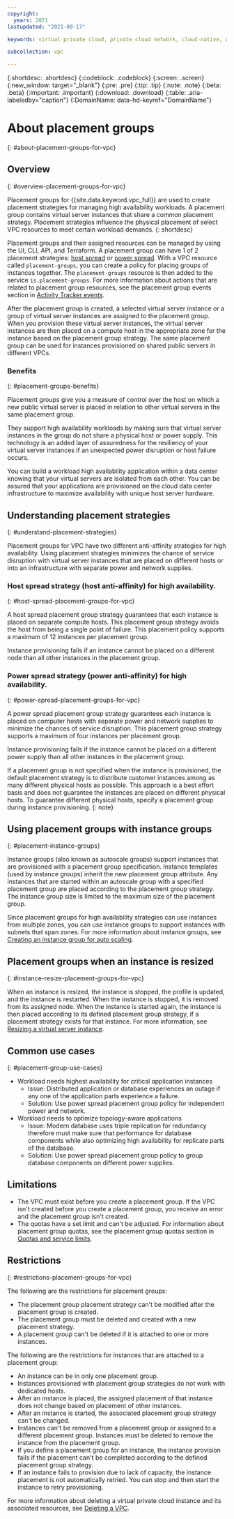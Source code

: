 ```yaml
---
copyright:
  years: 2021
lastupdated: "2021-08-17"

keywords: virtual private cloud, private cloud network, cloud-native, workloads, high availability, generation 2, placement group, host spread, power spread

subcollection: vpc

---
```


{:shortdesc: .shortdesc}
{:codeblock: .codeblock}
{:screen: .screen}
{:new_window: target="_blank"}
{:pre: .pre}
{:tip: .tip}
{:note: .note}
{:beta: .beta}
{:important: .important}
{:download: .download}
{:table: .aria-labeledby="caption"}
{:DomainName: data-hd-keyref="DomainName"}

# About placement groups 
{: #about-placement-groups-for-vpc}

## Overview
{: #overview-placement-groups-for-vpc}

Placement groups for {{site.data.keyword.vpc_full}} are used to create placement strategies for managing high availability workloads. A placement group contains virtual server instances that share a common placement strategy. Placement strategies influence the physical placement of select VPC resources to meet certain workload demands. 
{: shortdesc}

Placement groups and their assigned resources can be managed by using the UI, CLI, API, and Terraform. A placement group can have 1 of 2 placement strategies: [host spread](#host-spread-placement-groups-for-vpc) or [power spread](#power-spread-placement-groups-for-vpc). With a VPC resource called `placement-groups`, you can create a policy for placing groups of instances together. The `placement-groups` resource is then added to the service `is.placement-groups`. For more information about actions that are related to placement group resources, see the placement group events section in [Activity Tracker events](/docs/vpc?topic=vpc-at-events#events-placement-group).

After the placement group is created, a selected virtual server instance or a group of virtual server instances are assigned to the placement group. When you provision these virtual server instances, the virtual server instances are then placed on a compute host in the appropriate zone for the instance based on the placement group strategy. The same placement group can be used for instances provisioned on shared public servers in different VPCs.

### Benefits
{: #placement-groups-benefits}

Placement groups give you a measure of control over the host on which a new public virtual server is placed in relation to other virtual servers in the same placement group. 

They support high availability workloads by making sure that virtual server instances in the group do not share a physical host or power supply. This technology is an added layer of assuredness for the resiliency of your virtual server instances if an unexpected power disruption or host failure occurs.  

You can build a workload high availability application within a data center knowing that your virtual servers are isolated from each other. You can be assured that your applications are provisioned on the cloud data center infrastructure to maximize availability with unique host server hardware. 

## Understanding placement strategies
{: #understand-placement-strategies}

Placement groups for VPC have two different anti-affinity strategies for high availability. Using placement strategies minimizes the chance of service disruption with virtual server instances that are placed on different hosts or into an infrastructure with separate power and network supplies.

### Host spread strategy (host anti-affinity) for high availability.
{: #host-spread-placement-groups-for-vpc}

A host spread placement group strategy guarantees that each instance is placed on separate compute hosts. This placement group strategy avoids the host from being a single point of failure. This placement policy supports a maximum of 12 instances per placement group.

Instance provisioning fails if an instance cannot be placed on a different node than all other instances in the placement group.

### Power spread strategy (power anti-affinity) for high availability.
{: #power-spread-placement-groups-for-vpc}

A power spread placement group strategy guarantees each instance is placed on computer hosts with separate power and network supplies to minimize the chances of service disruption. This placement group strategy supports a maximum of four instances per placement group.

Instance provisioning fails if the instance cannot be placed on a different power supply than all other instances in the placement group.

If a placement group is not specified when the instance is provisioned, the default placement strategy is to distribute customer instances among as many different physical hosts as possible. This approach is a best effort basis and does not guarantee the instances are placed on different physical hosts. To guarantee different physical hosts, specify a placement group during instance provisioning.
{: note}

## Using placement groups with instance groups
{: #placement-instance-groups}

Instance groups (also known as autoscale groups) support instances that are provisioned with a placement group specification. Instance templates (used by instance groups) inherit the new placement group attribute. Any instances that are started within an autoscale group with a specified placement group are placed according to the placement group strategy. The instance group size is limited to the maximum size of the placement group.

Since placement groups for high availability strategies can use instances from multiple zones, you can use instance groups to support instances with subnets that span zones. For more information about instance groups, see [Creating an instance group for auto scaling](/docs/vpc?topic=vpc-creating-auto-scale-instance-group).

## Placement groups when an instance is resized
{: #instance-resize-placement-groups-for-vpc}

When an instance is resized, the instance is stopped, the profile is updated, and the instance is restarted. When the instance is stopped, it is removed from its assigned node. When the instance is started again, the instance is then placed according to its defined placement group strategy, if a placement strategy exists for that instance. For more information, see [Resizing a virtual server instance](docs/vpc?topic=vpc-resizing-an-instance).

## Common use cases
{: #placement-group-use-cases}

* Workload needs highest availability for critical application instances
   * Issue: Distributed application or database experiences an outage if any one of the application parts experience a failure.
   * Solution: Use power spread placement group policy for independent power and network.
* Workload needs to optimize topology-aware applications
   * Issue: Modern database uses triple replication for redundancy therefore must make sure that performance for database components while also optimizing high availability for replicate parts of the database.
   * Solution: Use power spread placement group policy to group database components on different power supplies.
   
## Limitations

* The VPC must exist before you create a placement group. If the VPC isn't created before you create a placement group, you receive an error and the placement group isn't created.
* The quotas have a set limit and can't be adjusted. For information about placement group quotas, see the placement group quotas section in [Quotas and service limits](/docs/vpc?topic=vpc-quotas#placement-group-quotas).

## Restrictions
{: #restrictions-placement-groups-for-vpc}

The following are the restrictions for placement groups:

- The placement group placement strategy can't be modified after the placement group is created. 
- The placement group must be deleted and created with a new placement strategy.
- A placement group can't be deleted if it is attached to one or more instances. 

The following are the restrictions for instances that are attached to a placement group:

- An instance can be in only one placement group.
- Instances provisioned with placement group strategies do not work with dedicated hosts. 
- After an instance is placed, the assigned placement of that instance does not change based on placement of other instances.
- After an instance is started, the associated placement group strategy can't be changed.
- Instances can't be removed from a placement group or assigned to a different placement group. Instances must be deleted to remove the instance from the placement group.
- If you define a placement group for an instance, the instance provision fails if the placement can't be completed according to the defined placement group strategy.
- If an instance fails to provision due to lack of capacity, the instance placement is not automatically retried. You can stop and then start the instance to retry provisioning.

For more information about deleting a virtual private cloud instance and its associated resources, see [Deleting a VPC](/docs/vpc?topic=vpc-deleting).

